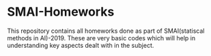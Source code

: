 # SMAI-Homeworks
This repository contains all homeworks done as part of SMAI(statiscal methods in AI)-2019. These are very basic codes which will help in understanding key aspects dealt with in the subject.  
